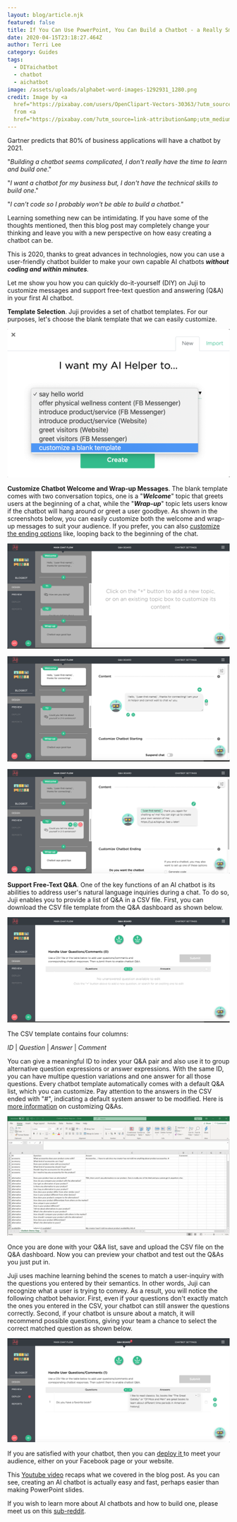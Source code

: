 ```yaml
---
layout: blog/article.njk
featured: false
title: If You Can Use PowerPoint, You Can Build a Chatbot - a Really Smart One
date: 2020-04-15T23:18:27.464Z
author: Terri Lee
category: Guides
tags:
  - DIYaichatbot
  - chatbot
  - aichatbot
image: /assets/uploads/alphabet-word-images-1292931_1280.png
credit: Image by <a
  href="https://pixabay.com/users/OpenClipart-Vectors-30363/?utm_source=link-attribution&amp;utm_medium=referral&amp;utm_campaign=image&amp;utm_content=1292931">OpenClipart-Vectors</a>
  from <a
  href="https://pixabay.com/?utm_source=link-attribution&amp;utm_medium=referral&amp;utm_campaign=image&amp;utm_content=1292931">Pixabay</a>
---
```

Gartner predicts that 80% of business applications will have a chatbot by 2021. 

"*Building a chatbot seems complicated, I don't really have the time to learn and build one*."

"*I want a chatbot for my business but, I don't have the technical skills to build one*." 

"*I can't code so I probably won't be able to build a chatbot."*

Learning something new can be intimidating. If you have some of the thoughts mentioned, then this blog post may completely change your thinking and leave you with a new perspective on how easy creating a chatbot can be.

This is 2020, thanks to great advances in technologies, now you can use a user-friendly chatbot builder to make your own capable AI chatbots ***without coding and within minutes**.*

Let me show you how you can quickly do-it-yourself (DIY) on Juji to customize messages and support free-text question and answering (Q&A) in your first AI chatbot. 

**Template Selection**. Juji provides a set of chatbot templates. For our purposes, let's choose the blank template that we can easily customize. 

![Template Selection Screenshot](/assets/uploads/blanktemplate.png "AI Helper Templates")

**Customize Chatbot Welcome and Wrap-up Messages**. The blank template comes with two conversation topics, one is a "***Welcome***" topic that greets users at the beginning of a chat, while the "***Wrap-up***" topic lets users know if the chatbot will hang around or greet a user goodbye. As shown in the screenshots below, you can easily customize both the welcome and wrap-up messages to suit your audience. If you prefer, you can also [customize the ending options](https://docs.juji.io/design/) like, looping back to the beginning of the chat. 

![You can see the Welcome and Wrap-up messages on the left side.](/assets/uploads/sayhelloworldstarting.png "Say Hello World Starting Page")

![](/assets/uploads/welcomegreeting.png "Welcome Message")

![](/assets/uploads/wrapupmessage.png "Wrap-Up Message")

**Support Free-Text Q&A**. One of the key functions of an AI chatbot is its abilities to address user's natural language inquiries during a chat. To do so, Juji enables you to provide a list of Q&A in a CSV file. First, you can download the CSV file template from the Q&A dashboard as shown below.

![On the Q&A Board, you can download the csv file and upload it back up. Then, your chatbot is ready to answer questions!](/assets/uploads/q-aboard.png "Q&A Board")

The CSV template contains four columns:  

*ID*  | *Question* | *Answer* | *Comment*

You can give a meaningful ID to index your Q&A pair and also use it to group alternative question expressions or answer expressions. With the same ID, you can have multipe question variations and one answer for all those questions. Every chatbot template automatically comes with a default Q&A list, which you can customize. Pay attention to the answers in the CSV ended with "#", indicating a default system answer to be modified. Here is [more information](https://docs.juji.io/design/#customize-qa-and-fallback) on customizing Q&As. 

![Take a closer look at the formatting of the csv files.](/assets/uploads/jujicsv.png "Example of a CSV Template Downloaded From Q&A Board")

Once you are done with your Q&A list, save and upload the CSV file on the Q&A dashboard. Now you can preview your chatbot and test out the Q&As you just put in. 

Juji uses machine learning behind the scenes to match a user-inquiry with the questions you entered by their semantics. In other words, Juji can recognize what a user is trying to convey. As a result, you will notice the following chatbot behavior. First, even if your questions don't exactly match the ones you entered in the CSV, your chatbot can still answer the questions correctly.  Second, if your chatbot is unsure about a match, it will recommend possible questions, giving your team a chance to select the correct matched question as shown below.  

![](/assets/uploads/questionrecommendation.png "Question Recommendation")

If you are satisfied with your chatbot, then you can [deploy it ](https://docs.juji.io/release/)to meet your audience, either on your Facebook page or your website.  

This [Youtube video](https://www.youtube.com/watch?v=XkI9c4iBwl8) recaps what we covered in the blog post. As you can see, creating an AI chatbot is actually easy and fast, perhaps easier than making PowerPoint slides. 

 If you wish to learn more about AI chatbots and how to build one, please meet us on this [sub-reddit](https://www.reddit.com/r/DIY_AI_Chatbot/).